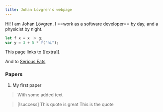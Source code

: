 ```yaml
---
title: Johan Lövgren's webpage
---
```


Hi! I am Johan Lövgren. I ==work as a software developer== by day, and a physicist by night.

```js
let f x = x |> g;
var y = 3 + 5 * f("hi");
```

This page links to [[extra]].

And to [Serious Eats](https://www.seriouseats.com)

### Papers

1. My first paper
> With some added text

>[!success] This quote is great
>This is the quote

